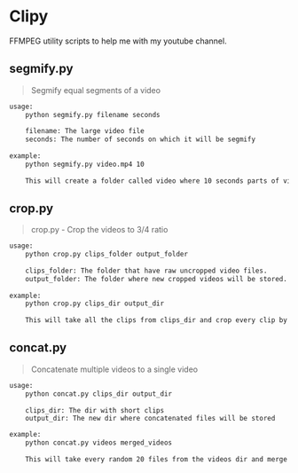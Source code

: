 # Clipy

FFMPEG utility scripts to help me with my youtube channel.

## segmify.py

> Segmify equal segments of a video

```cmd
usage:
    python segmify.py filename seconds
    
    filename: The large video file 
    seconds: The number of seconds on which it will be segmify 
    
example:
    python segmify.py video.mp4 10
    
    This will create a folder called video where 10 seconds parts of video will be stored.
```

## crop.py

> crop.py - Crop the videos to 3/4 ratio

```cmd
usage: 
    python crop.py clips_folder output_folder
    
    clips_folder: The folder that have raw uncropped video files.
    output_folder: The folder where new cropped videos will be stored.
    
example:
    python crop.py clips_dir output_dir
    
    This will take all the clips from clips_dir and crop every clip by 3/4 ratio after that it will save the clips to output_dir.
```

## concat.py

> Concatenate multiple videos to a single video

```cmd
usage:
    python concat.py clips_dir output_dir
    
    clips_dir: The dir with short clips
    output_dir: The new dir where concatenated files will be stored

example:
    python concat.py videos merged_videos
    
    This will take every random 20 files from the videos dir and merge those 20 and save it to merged_videos dir.
```